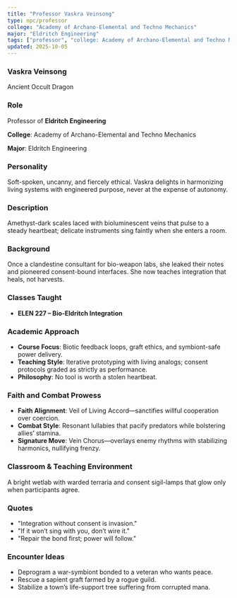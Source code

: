 ```yaml
---
title: "Professor Vaskra Veinsong"
type: npc/professor
college: "Academy of Archano-Elemental and Techno Mechanics"
major: "Eldritch Engineering"
tags: ["professor", "college: Academy of Archano-Elemental and Techno Mechanics", "major: Eldritch Engineering", "variant:occult"]
updated: 2025-10-05
---
```

### Vaskra Veinsong

Ancient Occult Dragon

### Role

Professor of **Eldritch Engineering**

**College**: Academy of Archano-Elemental and Techno Mechanics

**Major**: Eldritch Engineering

### Personality

Soft-spoken, uncanny, and fiercely ethical. Vaskra delights in harmonizing living systems with engineered purpose, never at the expense of autonomy.

### Description

Amethyst-dark scales laced with bioluminescent veins that pulse to a steady heartbeat; delicate instruments sing faintly when she enters a room.

### Background

Once a clandestine consultant for bio-weapon labs, she leaked their notes and pioneered consent-bound interfaces. She now teaches integration that heals, not harvests.

### Classes Taught

- **ELEN 227 – Bio-Eldritch Integration**



### Academic Approach

- **Course Focus**: Biotic feedback loops, graft ethics, and symbiont-safe power delivery.
- **Teaching Style**: Iterative prototyping with living analogs; consent protocols graded as strictly as performance.
- **Philosophy**: No tool is worth a stolen heartbeat.

### Faith and Combat Prowess

- **Faith Alignment**: Veil of Living Accord—sanctifies willful cooperation over coercion.
- **Combat Style**: Resonant lullabies that pacify predators while bolstering allies’ stamina.
- **Signature Move**: Vein Chorus—overlays enemy rhythms with stabilizing harmonics, nullifying frenzy.

### Classroom & Teaching Environment

A bright wetlab with warded terraria and consent sigil-lamps that glow only when participants agree.

### Quotes

- "Integration without consent is invasion."
- "If it won’t sing with you, don’t wire it."
- "Repair the bond first; power will follow."

### Encounter Ideas

- Deprogram a war-symbiont bonded to a veteran who wants peace.
- Rescue a sapient graft farmed by a rogue guild.
- Stabilize a town’s life-support tree suffering from corrupted mana.
